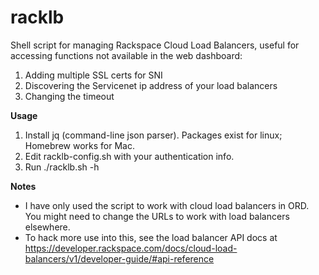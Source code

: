 # racklb
Shell script for managing Rackspace Cloud Load Balancers, useful for accessing functions not available in the web dashboard:

1. Adding multiple SSL certs for SNI
2. Discovering the Servicenet ip address of your load balancers
3. Changing the timeout

**Usage**

1. Install jq (command-line json parser).  Packages exist for linux; Homebrew works for Mac.
2. Edit racklb-config.sh with your authentication info.
3. Run ./racklb.sh -h

**Notes**

* I have only used the script to work with cloud load balancers in ORD.  You might need to change the URLs to work with load balancers elsewhere.
* To hack more use into this, see the load balancer API docs at https://developer.rackspace.com/docs/cloud-load-balancers/v1/developer-guide/#api-reference
